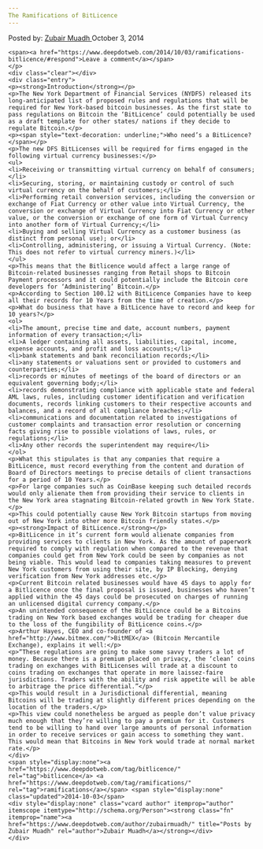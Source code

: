 ```yaml
---
The Ramifications of BitLicence
---
```

<article class="post-listing post-6861 post type-post status-publish format-standard has-post-thumbnail hentry  tag-bitlicence tag-ramifications">
    <div class="post-inner">
        <span>Posted by: <a href="https://www.deepdotweb.com/author/zubairmuadh/" title="">Zubair Muadh </a></span>
    <span>October 3, 2014</span>
    
    <span><a href="https://www.deepdotweb.com/2014/10/03/ramifications-bitlicence/#respond">Leave a comment</a></span>
    </p>
    <div class="clear"></div>
    <div class="entry">
    <p><strong>Introduction</strong></p>
    <p>The New York Department of Financial Services (NYDFS) released its long-anticipated list of proposed rules and regulations that will be required for New York-based bitcoin businesses. As the first state to pass regulations on Bitcoin the ‘BitLicence’ could potentially be used as a draft template for other states/ nations if they decide to regulate Bitcoin.</p>
    <p><span style="text-decoration: underline;">Who need’s a BitLicence?</span></p>
    <p>The new DFS BitLicenses will be required for firms engaged in the following virtual currency businesses:</p>
    <ul>
    <li>Receiving or transmitting virtual currency on behalf of consumers;</li>
    <li>Securing, storing, or maintaining custody or control of such virtual currency on the behalf of customers;</li>
    <li>Performing retail conversion services, including the conversion or exchange of Fiat Currency or other value into Virtual Currency, the conversion or exchange of Virtual Currency into Fiat Currency or other value, or the conversion or exchange of one form of Virtual Currency into another form of Virtual Currency;</li>
    <li>Buying and selling Virtual Currency as a customer business (as distinct from personal use); or</li>
    <li>Controlling, administering, or issuing a Virtual Currency. (Note: This does not refer to virtual currency miners.)</li>
    </ul>
    <p>This means that the Bitlicence would affect a large range of Bitcoin-related businesses ranging from Retail shops to Bitcoin Payment processors and it could potentially include the Bitcoin core developers for ‘Administering’ Bitcoin.</p>
    <p>According to Section 100.12 with BitLicence Companies have to keep all their records for 10 Years from the time of creation.</p>
    <p>What do business that have a BitLicence have to record and keep for 10 years?</p>
    <ol>
    <li>The amount, precise time and date, account numbers, payment information of every transaction;</li>
    <li>A ledger containing all assets, liabilities, capital, income, expense accounts, and profit and loss accounts;</li>
    <li>bank statements and bank reconciliation records;</li>
    <li>any statements or valuations sent or provided to customers and counterparties;</li>
    <li>records or minutes of meetings of the board of directors or an equivalent governing body;</li>
    <li>records demonstrating compliance with applicable state and federal AML laws, rules, including customer identification and verification documents, records linking customers to their respective accounts and balances, and a record of all compliance breaches;</li>
    <li>communications and documentation related to investigations of customer complaints and transaction error resolution or concerning facts giving rise to possible violations of laws, rules, or regulations;</li>
    <li>Any other records the superintendent may require</li>
    </ol>
    <p>What this stipulates is that any companies that require a BitLicence, must record everything from the content and duration of Board of Directors meetings to precise details of client transactions for a period of 10 Years.</p>
    <p>For large companies such as CoinBase keeping such detailed records would only alienate them from providing their service to clients in the New York area stagnating Bitcoin-related growth in New York State.</p>
    <p>This could potentially cause New York Bitcoin startups from moving out of New York into other more Bitcoin friendly states.</p>
    <p><strong>Impact of BitLicence.</strong></p>
    <p>BitLicence in it’s current form would alienate companies from providing services to clients in New York. As the amount of paperwork required to comply with regulation when compared to the revenue that companies could get from New York could be seen by companies as not being viable. This would lead to companies taking measures to prevent New York customers from using their site, by IP Blocking, denying verification from New York addresses etc.</p>
    <p>Current Bitcoin related businesses would have 45 days to apply for a Bitlicence once the final proposal is issued, businesses who haven’t applied within the 45 days could be prosecuted on charges of running an unlicensed digital currency company.</p>
    <p>An unintended consequence of the BitLicence could be a Bitcoins trading on New York based exchanges would be trading for cheaper due to the loss of the fungibility of BitLicence coins.</p>
    <p>Arthur Hayes, CEO and co-founder of <a href="http://www.bitmex.com/">BitMEX</a> (Bitcoin Mercantile Exchange), explains it well:</p>
    <p>“These regulations are going to make some savvy traders a lot of money. Because there is a premium placed on privacy, the ‘clean’ coins trading on exchanges with BitLicenses will trade at a discount to coins trading on exchanges that operate in more laissez-faire jurisdictions. Traders with the ability and risk appetite will be able to arbitrage the price differential.”</p>
    <p>This would result in a Jurisdictional differential, meaning Bitcoins will be trading at slightly different prices depending on the location of the traders.</p>
    <p>This view could nonetheless be argued as people don’t value privacy much enough that they’re willing to pay a premium for it. Customers tend to be willing to hand over large amounts of personal information in order to receive services or gain access to something they want. This would mean that Bitcoins in New York would trade at normal market rate.</p>
    </div>
    <span style="display:none"><a href="https://www.deepdotweb.com/tag/bitlicence/" rel="tag">bitlicence</a> <a href="https://www.deepdotweb.com/tag/ramifications/" rel="tag">ramifications</a></span> <span style="display:none" class="updated">2014-10-03</span>
    <div style="display:none" class="vcard author" itemprop="author" itemscope itemtype="http://schema.org/Person"><strong class="fn" itemprop="name"><a href="https://www.deepdotweb.com/author/zubairmuadh/" title="Posts by Zubair Muadh" rel="author">Zubair Muadh</a></strong></div>
    </div>
</article>

